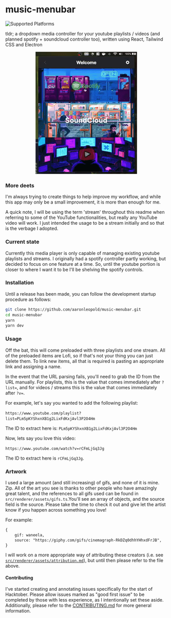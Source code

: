 # music-menubar

![Supported Platforms](https://camo.githubusercontent.com/a50c47295f350646d08f2e1ccd797ceca3840e52/68747470733a2f2f696d672e736869656c64732e696f2f62616467652f706c6174666f726d2d6d61634f5325323025374325323057696e646f77732532302537432532304c696e75782d6c69676874677265792e737667)

tldr; a dropdown media controller for your youtube playlists / videos (and planned spotify + soundcloud controller too), written using React, Tailwind CSS and Electron

<p align="center">
  <img src="./src/renderer/assets/readme-demo.gif">
</p>

### More deets

I'm always trying to create things to help improve my workflow, and while this app may only be a small improvement, it is more than enough for me.

A quick note, I will be using the term 'stream' throughout this readme when referring to some of the YouTube functionalities, but really any YouTube video will work. I just intended the usage to be a stream initially and so that is the verbage I adopted.

### Current state

Currently this media player is only capable of managing existing youtube playlists and streams. I originally had a spotify controller partly working, but decided to focus on one feature at a time. So, until the youtube portion is closer to where I want it to be I'll be shelving the spotify controls.

### Installation

Until a release has been made, you can follow the development startup procedure as follows:

```bash
git clone https://github.com/aaronleopold/music-menubar.git
cd music-menubar
yarn
yarn dev
```

### Usage

Off the bat, this will come preloaded with three playlists and one stream. All of the preloaded items are Lofi, so if that's not your thing you can just delete them. To link new items, all that is required is pasting an appropriate link and assigning a name.

In the event that the URL parsing fails, you'll need to grab the ID from the URL manually. For playlists, this is the value that comes immediately after `?list=`, and for videos / streams this is the value that comes immediately after `?v=`.

For example, let's say you wanted to add the following playlist:

`https://www.youtube.com/playlist?list=PLm5pKYShxnXB1g2LixFdKxjAvl3P2O4Hm`

The ID to extract here is: `PLm5pKYShxnXB1g2LixFdKxjAvl3P2O4Hm`

Now, lets say you love this video:

`https://www.youtube.com/watch?v=rCFmLjGq3Jg`

The ID to extract here is `rCFmLjGq3Jg`.

### Artwork

I used a large amount (and still increasing) of gifs, and none of it is mine. Zip. All of the art you see is thanks to other people who have amazingly great talent, and the references to all gifs used can be found in `src/renderer/assets/gifs.ts`.You'll see an array of objects, and the source field is the source. Please take the time to check it out and give let the artist know if you happen across something you love!

For example:

```tsx
{
    gif: waneela,
    source: "https://giphy.com/gifs/cinemagraph-RkDZq0dhhYHhxdFrJB",
}
```

I will work on a more appropriate way of attributing these creators (i.e. see [`src/renderer/assets/attribution.md`](https://github.com/aaronleopold/music-menubar/blob/main/src/renderer/assets/attribution.md)), but until then please refer to the file above.

#### Contributing

I've started creating and annotating issues specifically for the start of Hacktober. Please allow issues marked as "good first issue" to be completed by those with less experience, as I intentionally set these aside. Additionally, please refer to the [CONTRIBUTING.md](https://github.com/aaronleopold/music-menubar/blob/main/CONTRIBUTING.md) for more general information.
